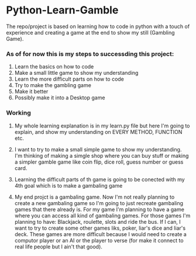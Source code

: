 # Python-Learn-Gamble
The repo/project is based on learning how to code in python with a touch of experience and creating a game at the end to show my still (Gambling Game).

### As of for now this is my steps to successding this project:

1. Learn the basics on how to code
2. Make a small little game to show my understanding
3. Learn the more difficult parts on how to code
4. Try to make the gambling game
5. Make it better
6. Possibly make it into a Desktop game

### Working
1) My whole learning explanation is in my learn.py file but here I'm going to explain, and show my understanding on EVERY METHOD, FUNCTION etc.


2) I want to try to make a small simple game to show my understanding. I'm thinking of making a simgle shop where you can buy stuff or making a simpler gamble game like coin flip, dice roll, guess number or guess card.


3) Learning the difficult parts of th game is going to be conected with my 4th goal which is to make a gambaling game


4) My end projct is a gambaling game. Now I'm not really planning to create a new gambaling game so I'm going to just recreate gambaling games that there already is. For my game I'm planning to have a game where you can access all kind of gambaling games. For those games I'm planning to have: Blackjack, roulette, slots and ride the bus. If I can, I want to try to create some other games liks, poker, liar's dice and liar's deck. These games are more difficult because I would need to create a computor player or an AI or the player to verse (for make it connect to real life people but I ain't that good).

